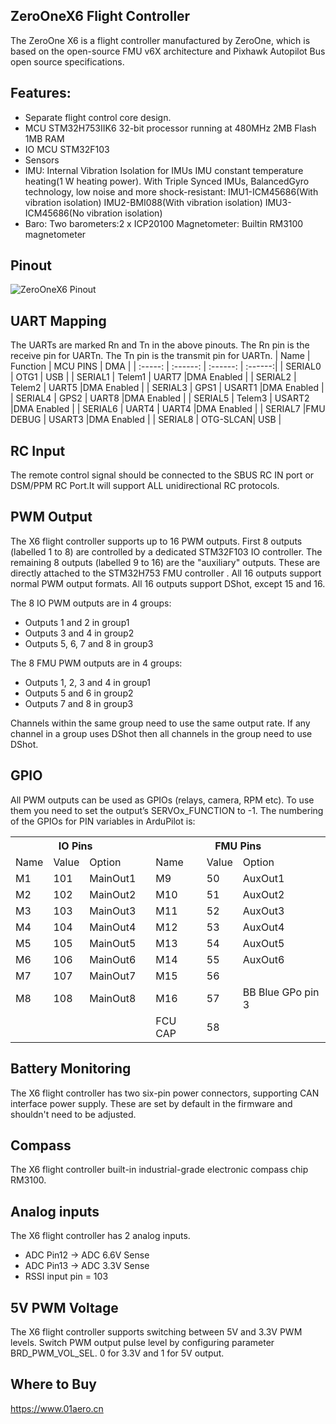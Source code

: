 ## ZeroOneX6 Flight Controller
The ZeroOne X6 is a flight controller manufactured by ZeroOne, which is based on the open-source FMU v6X architecture and Pixhawk Autopilot Bus open source specifications.

## Features:
- Separate flight control core design.
- MCU 
   STM32H753IIK6 32-bit processor running at 480MHz
   2MB Flash
   1MB RAM
- IO MCU
   STM32F103
- Sensors
- IMU: 
   Internal Vibration Isolation for IMUs
   IMU constant temperature heating(1 W heating power).
   With Triple Synced IMUs, BalancedGyro technology, low noise and more shock-resistant:
   IMU1-ICM45686(With vibration isolation) 
   IMU2-BMI088(With vibration isolation) 
   IMU3- ICM45686(No vibration isolation)
- Baro:
   Two barometers:2 x ICP20100
  Magnetometer:   Builtin RM3100 magnetometer

## Pinout
![ZeroOneX6 Pinout](https://github.com/ZeroOne-Aero/ardupilot/blob/zeroOneBootLoader/libraries/AP_HAL_ChibiOS/hwdef/ZeroOneX6/ZeroOneX6Pinout.jpg "ZeroOneX6")


## UART Mapping
The UARTs are marked Rn and Tn in the above pinouts. The Rn pin is the receive pin for UARTn. The Tn pin is the transmit pin for UARTn.
| Name    | Function | MCU PINS |   DMA   |
| :-----: | :------: | :------: | :------:|
| SERIAL0 | OTG1     | USB      | 
| SERIAL1 | Telem1   | UART7    |DMA Enabled |
| SERIAL2 | Telem2   | UART5    |DMA Enabled |
| SERIAL3 | GPS1     | USART1   |DMA Enabled |
| SERIAL4 | GPS2     | UART8    |DMA Enabled |
| SERIAL5 | Telem3   | USART2   |DMA Enabled |
| SERIAL6 | UART4    | UART4    |DMA Enabled |
| SERIAL7 |FMU DEBUG | USART3   |DMA Enabled |
| SERIAL8 | OTG-SLCAN| USB      |

## RC Input
The remote control signal should be connected to the SBUS RC IN port or DSM/PPM RC Port.It will support ALL unidirectional RC protocols.

## PWM Output
The X6 flight controller supports up to 16 PWM outputs. 
First 8 outputs (labelled 1 to 8) are controlled by a dedicated STM32F103 IO controller. 
The remaining 8 outputs (labelled 9 to 16) are the "auxiliary" outputs. These are directly attached to the STM32H753 FMU controller .
All 16 outputs support normal PWM output formats. All 16 outputs support DShot, except 15 and 16.

The 8 IO PWM outputs are in 4 groups:
- Outputs 1 and 2 in group1
- Outputs 3 and 4 in group2
- Outputs 5, 6, 7 and 8 in group3
  
The 8 FMU PWM outputs are in 4 groups:
- Outputs 1, 2, 3 and 4 in group1
- Outputs 5 and 6 in group2
- Outputs 7 and 8 in group3

Channels within the same group need to use the same output rate. If any channel in a group uses DShot then all channels in the group need to use DShot.

## GPIO
All PWM outputs can be used as GPIOs (relays, camera, RPM etc). To use them you need to set the output’s SERVOx_FUNCTION to -1. The numbering of the GPIOs for PIN variables in ArduPilot is:

<table>
  <tr>
    <th colspan="3">IO Pins</th>
    <th colspan="1"> </th>
    <th colspan="3">FMU Pins</th>
  </tr>
  <tr><td> Name </td><td> Value </td><td> Option </td><td>  </td><td> Name </td><td> Value </td><td> Option </td></tr>
  <tr><td> M1 </td><td> 101 </td> <td> MainOut1 </td><td>  </td><td> M9 </td><td> 50 </td><td> AuxOut1 </td></tr>
  <tr><td> M2 </td><td> 102 </td> <td> MainOut2 </td><td>  </td><td> M10 </td><td> 51 </td><td> AuxOut2 </td></tr>
  <tr><td> M3 </td><td> 103 </td> <td> MainOut3 </td><td>  </td><td> M11 </td><td> 52 </td><td> AuxOut3 </td></tr>
  <tr><td> M4 </td><td> 104 </td> <td> MainOut4 </td><td>  </td><td> M12 </td><td> 53 </td><td> AuxOut4 </td></tr>
  <tr><td> M5 </td><td> 105 </td> <td> MainOut5 </td><td>  </td><td> M13 </td><td> 54 </td><td> AuxOut5 </td></tr>
  <tr><td> M6 </td><td> 106 </td> <td> MainOut6 </td><td>  </td><td> M14 </td><td> 55 </td><td> AuxOut6 </td></tr>
  <tr><td> M7 </td><td> 107 </td> <td> MainOut7 </td><td>  </td><td> M15 </td><td> 56 </td><td>  </td></tr>
  <tr><td> M8 </td><td> 108 </td> <td> MainOut8 </td><td>  </td><td> M16 </td><td> 57 </td><td> BB Blue GPo pin 3 </td></tr>
  <tr><td>  </td><td>  </td> <td>  </td><td>  </td><td> FCU CAP </td><td> 58 </td><td>  </td></tr>
</table>

## Battery Monitoring
The X6 flight controller has two six-pin power connectors, supporting CAN interface power supply.
These are set by default in the firmware and shouldn't need to be adjusted.

## Compass
The X6 flight controller built-in industrial-grade electronic compass chip RM3100.

## Analog inputs
The X6 flight controller has 2 analog inputs.
- ADC Pin12 -> ADC 6.6V Sense
- ADC Pin13 -> ADC 3.3V Sense
- RSSI input pin = 103

## 5V PWM Voltage 
The X6 flight controller supports switching between 5V and 3.3V PWM levels. Switch PWM output pulse level by configuring parameter BRD_PWM_VOL_SEL. 0 for 3.3V and 1 for 5V output. 

## Where to Buy
https://www.01aero.cn
